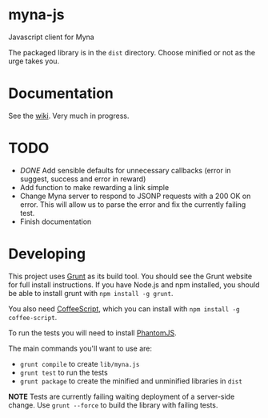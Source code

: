 myna-js
=======

Javascript client for Myna

The packaged library is in the `dist` directory. Choose minified or not as the urge takes you.

# Documentation

See the [wiki](https://github.com/myna/myna-js/wiki). Very much in progress.

# TODO

- *DONE* Add sensible defaults for unnecessary callbacks (error in suggest, success and error in reward)
- Add function to make rewarding a link simple
- Change Myna server to respond to JSONP requests with a 200 OK on error. This will allow us to parse the error and fix the currently failing test.
- Finish documentation


# Developing

This project uses [Grunt](https://github.com/cowboy/grunt) as its build tool. You should see the Grunt website for full install instructions. If you have Node.js and npm installed, you should be able to install grunt with `npm install -g grunt`.

You also need [CoffeeScript](http://coffeescript.org/), which you can install with `npm install -g coffee-script`.

To run the tests you will need to install [PhantomJS](http://code.google.com/p/phantomjs/downloads/list).

The main commands you'll want to use are:

- `grunt compile` to create `lib/myna.js`
- `grunt test` to run the tests
- `grunt package` to create the minified and unminified libraries in `dist`

**NOTE** Tests are currently failing waiting deployment of a server-side change. Use `grunt --force` to build the library with failing tests.
